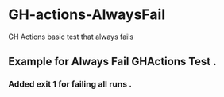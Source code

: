 # GH-actions-AlwaysFail
GH Actions basic test that always fails

## Example for Always Fail GHActions Test .
### Added exit 1 for failing all runs .
